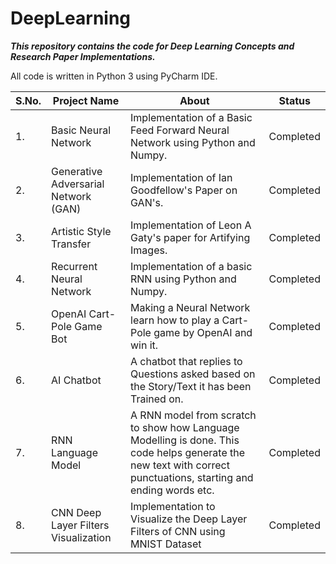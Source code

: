 # DeepLearning
***This repository contains the code for Deep Learning Concepts and Research Paper Implementations.***

All code is written in Python 3 using PyCharm IDE.



|S.No.|                  Project Name                  |                  About                       |     Status       |
| --- | ---------------------------------------------- | -------------------------------------------- | ---------------- |
|  1. |              Basic Neural Network              | Implementation of a Basic Feed Forward Neural Network using Python and Numpy.| Completed|
|  2. |        Generative Adversarial Network (GAN)    | Implementation of Ian Goodfellow's Paper on GAN's.| Completed |
|  3. |             Artistic Style Transfer            | Implementation of Leon A Gaty's paper for Artifying Images.| Completed |
|  4. |            Recurrent Neural Network            | Implementation of a basic RNN using Python and Numpy.| Completed |
|  5. |            OpenAI Cart-Pole Game Bot           | Making a Neural Network learn how to play a Cart-Pole game by OpenAI and win it.| Completed |
|  6. |                  AI Chatbot                    | A chatbot that replies to Questions asked based on the Story/Text it has been Trained on. | Completed |
|7.   |              RNN Language Model                | A RNN model from scratch to show how Language Modelling is done. This code helps generate the new text with correct punctuations, starting and ending words etc. | Completed |
|8.   | CNN Deep Layer Filters Visualization | Implementation to Visualize the Deep Layer Filters of CNN using MNIST Dataset | Completed |
